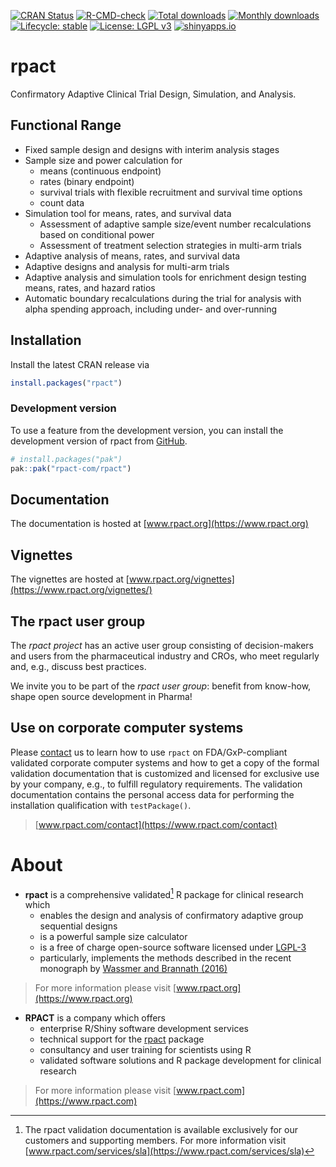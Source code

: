 <!-- badges: start -->
[![CRAN Status](https://www.r-pkg.org/badges/version/rpact)](https://cran.r-project.org/package=rpact)
[![R-CMD-check](https://github.com/rpact-com/rpact/actions/workflows/R-CMD-check.yaml/badge.svg)](https://github.com/rpact-com/rpact/actions/workflows/R-CMD-check.yaml)
[![Total downloads](https://cranlogs.r-pkg.org/badges/grand-total/rpact?color=blue)](https://CRAN.R-project.org/package=rpact)
[![Monthly downloads](https://cranlogs.r-pkg.org/badges/rpact?color=blue)](https://CRAN.R-project.org/package=rpact)
[![Lifecycle: stable](https://img.shields.io/badge/lifecycle-stable-brightgreen.svg)](https://lifecycle.r-lib.org/articles/stages.html#stable)
[![License: LGPL v3](https://img.shields.io/badge/License-LGPL_v3-blue.svg)](https://www.gnu.org/licenses/lgpl-3.0)
[![shinyapps.io](https://img.shields.io/badge/Shiny-shinyapps.io-blue?style=flat&labelColor=white&logo=RStudio&logoColor=blue)](https://rpact.shinyapps.io/cloud/)
 <!-- badges: end -->

# rpact

Confirmatory Adaptive Clinical Trial Design, Simulation, and Analysis.

## Functional Range

- Fixed sample design and designs with interim analysis stages
- Sample size and power calculation for
  - means (continuous endpoint)
  - rates (binary endpoint)
  - survival trials with flexible recruitment and survival time options
  - count data
- Simulation tool for means, rates, and survival data
  - Assessment of adaptive sample size/event number recalculations based
    on conditional power
  - Assessment of treatment selection strategies in multi-arm trials
- Adaptive analysis of means, rates, and survival data
- Adaptive designs and analysis for multi-arm trials
- Adaptive analysis and simulation tools for enrichment design testing
  means, rates, and hazard ratios
- Automatic boundary recalculations during the trial for analysis with
  alpha spending approach, including under- and over-running

## Installation

Install the latest CRAN release via

``` r
install.packages("rpact")
```

### Development version

To use a feature from the development version, you can install the
development version of rpact from
[GitHub](https://github.com/rpact-com/rpact).

``` r
# install.packages("pak")
pak::pak("rpact-com/rpact")
```

## Documentation

The documentation is hosted at [www.rpact.org](https://www.rpact.org)

## Vignettes

The vignettes are hosted at
[www.rpact.org/vignettes](https://www.rpact.org/vignettes/)

## The rpact user group

The *rpact project* has an active user group consisting of
decision-makers and users from the pharmaceutical industry and CROs, who
meet regularly and, e.g., discuss best practices.

We invite you to be part of the *rpact user group*: benefit from
know-how, shape open source development in Pharma!

## Use on corporate computer systems

Please [contact](https://www.rpact.com/contact) us to learn how to use
`rpact` on FDA/GxP-compliant validated corporate computer systems and
how to get a copy of the formal validation documentation that is
customized and licensed for exclusive use by your company, e.g., to
fulfill regulatory requirements. The validation documentation contains
the personal access data for performing the installation qualification
with `testPackage()`.

> [www.rpact.com/contact](https://www.rpact.com/contact)

# About

- **rpact** is a comprehensive validated[^1] R package for clinical
  research which
  - enables the design and analysis of confirmatory adaptive group
    sequential designs
  - is a powerful sample size calculator
  - is a free of charge open-source software licensed under
    [LGPL-3](https://cran.r-project.org/web/licenses/LGPL-3)
  - particularly, implements the methods described in the recent
    monograph by [Wassmer and Brannath
    (2016)](https://doi.org/10.1007%2F978-3-319-32562-0)

> For more information please visit
> [www.rpact.org](https://www.rpact.org)

- **RPACT** is a company which offers
  - enterprise R/Shiny software development services
  - technical support for the
    [rpact](https://cran.r-project.org/package=rpact) package
  - consultancy and user training for scientists using R
  - validated software solutions and R package development for clinical
    research

> For more information please visit
> [www.rpact.com](https://www.rpact.com)

[^1]: The rpact validation documentation is available exclusively for
    our customers and supporting members. For more information visit
    [www.rpact.com/services/sla](https://www.rpact.com/services/sla)
